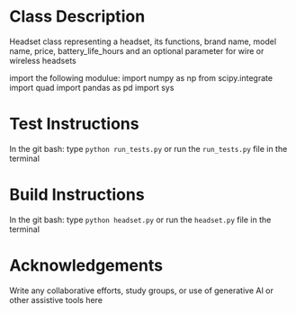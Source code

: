 # Class Description

Headset class representing a headset, its functions, brand name, model name, price, battery_life_hours and an optional parameter for wire or wireless headsets 

import the following modulue:
import numpy as np
from scipy.integrate import quad
import pandas as pd
import sys


# Test Instructions

In the git bash: type `python run_tests.py` 
or 
run the `run_tests.py` file in the terminal

# Build Instructions

In the git bash: type `python headset.py`
or
run the `headset.py` file in the terminal

# Acknowledgements

Write any collaborative efforts, study groups, or use of generative AI or other assistive tools here
